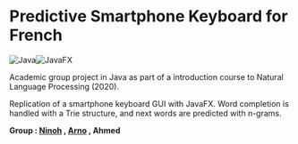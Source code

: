 # Predictive Smartphone Keyboard for French

<img alt="Java" src="https://img.shields.io/badge/Java-%23ED8B00.svg?&style=flat-square&logo=java&logoColor=white"/><img alt="JavaFX" src="https://img.shields.io/badge/JavaFX-50EAFF.svg?&style=flat-square&logo=java&logoColor=black"/>

Academic group project in Java as part of a introduction course to Natural Language Processing (2020).

Replication of a smartphone keyboard GUI with JavaFX. Word completion is handled with a Trie structure, and next words are predicted with n-grams.

**Group : [Ninoh](https://github.com/ninohdasilva) , [Arno](https://github.com/awatiez/) , Ahmed**
